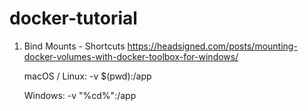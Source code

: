 # docker-tutorial
1. Bind Mounts - Shortcuts
	https://headsigned.com/posts/mounting-docker-volumes-with-docker-toolbox-for-windows/ 
	
	macOS / Linux: -v $(pwd):/app

	Windows: -v "%cd%":/app
 	
  
  
